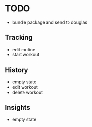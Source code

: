 # TODO

- bundle package and send to douglas

## Tracking

- edit routine
- start workout

## History

- empty state
- edit workout
- delete workout

## Insights

- empty state
